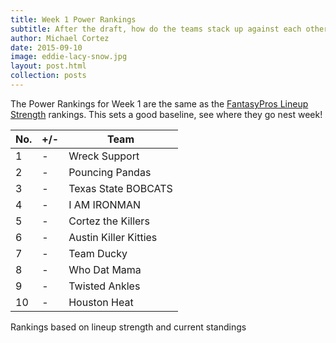 ```yaml
---
title: Week 1 Power Rankings
subtitle: After the draft, how do the teams stack up against each other?
author: Michael Cortez
date: 2015-09-10
image: eddie-lacy-snow.jpg
layout: post.html
collection: posts
---
```


The Power Rankings for Week 1 are the same as the [FantasyPros Lineup Strength]({{baseUri}}posts/2015/09/17/fantasypros-lineup-strength) rankings. This sets a good baseline, see where they go nest week!

<table class="table table-bordered">
  <thead>
  <tr>
    <th>No.</td>
    <th>+/-</td>
    <th>Team</td>
  </tr>
  </thead>
  <tbody>
  <tr>
    <td>1</td>
    <td>-</td>
    <td>Wreck Support</td>
  </tr>
  <tr>
    <td>2</td>
    <td>-</td>
    <td>Pouncing Pandas</td>
  </tr>
  <tr>
    <td>3</td>
    <td>-</td>
    <td>Texas State BOBCATS</td>
  </tr>
  <tr>
    <td>4</td>
    <td>-</td>
    <td>I AM IRONMAN</td>
  </tr>
  <tr>
    <td>5</td>
    <td>-</td>
    <td>Cortez the Killers</td>
  </tr>
  <tr>
    <td>6</td>
    <td>-</td>
    <td>Austin Killer Kitties</td>
  </tr>
  <tr>
    <td>7</td>
    <td>-</td>
    <td>Team Ducky</td>
  </tr>
  <tr>
    <td>8</td>
    <td>-</td>
    <td>Who Dat Mama</td>
  </tr>
  <tr>
    <td>9</td>
    <td>-</td>
    <td>Twisted Ankles</td>
  </tr>
  <tr>
    <td>10</td>
    <td>-</td>
    <td>Houston Heat</td>
  </tr>
  </tbody>
</table>
<div class="center">
  <span class="caption">Rankings based on lineup strength and current standings</span>
</div>
